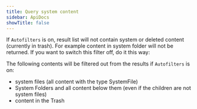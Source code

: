 ```yaml
---
title: Query system content
sidebar: ApiDocs
showTitle: false
---
```


If `Autofilters` is on, result list will not contain system or deleted content (currently in trash). For example content in system folder will not be returned. If you want to switch this filter off, do it this way:

<tab category="querying" article="query-system-content" example="autofilters" />

The following contents will be filtered out from the results if `Autofilters` is on:

- system files (all content with the type SystemFile)
- System Folders and all content below them (even if the children are not system files)
- content in the Trash
